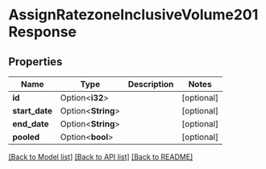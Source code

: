 # AssignRatezoneInclusiveVolume201Response

## Properties

Name | Type | Description | Notes
------------ | ------------- | ------------- | -------------
**id** | Option<**i32**> |  | [optional]
**start_date** | Option<**String**> |  | [optional]
**end_date** | Option<**String**> |  | [optional]
**pooled** | Option<**bool**> |  | [optional]

[[Back to Model list]](../README.md#documentation-for-models) [[Back to API list]](../README.md#documentation-for-api-endpoints) [[Back to README]](../README.md)


